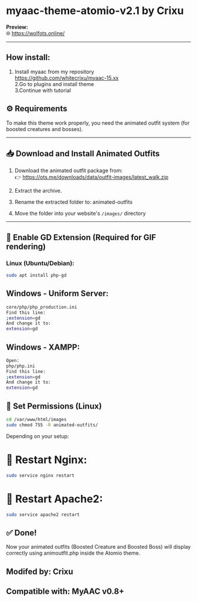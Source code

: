 # myaac-theme-atomio-v2.1 by Crixu

**Preview:**  
🌐 https://wolfots.online/


---
## How install:
   1. Install myaac from my repository <br>
   https://github.com/whitecrixu/myaac-15.xx <br>
   2.Go to plugins and install theme <br>
   3.Continue with tutorial

## ⚙️ Requirements

To make this theme work properly, you need the animated outfit system (for boosted creatures and bosses).

---

## 📥 Download and Install Animated Outfits

1. Download the animated outfit package from:  
   👉 https://ots.me/downloads/data/outfit-images/latest_walk.zip

2. Extract the archive.

3. Rename the extracted folder to: animated-outfits
4. Move the folder into your website's `/images/` directory

   
---

## 🧰 Enable GD Extension (Required for GIF rendering)

### Linux (Ubuntu/Debian):

```bash
sudo apt install php-gd
```
## Windows - Uniform Server:
``` bash
core/php/php_production.ini
Find this line:
;extension=gd
And change it to:
extension=gd
 ```

## Windows - XAMPP:
``` bash
Open:
php/php.ini
Find this line:
;extension=gd
And change it to:
extension=gd
```
## 🔐 Set Permissions (Linux)
``` bash
cd /var/www/html/images
sudo chmod 755 -R animated-outfits/
```
Depending on your setup:

# 🔄 Restart Nginx:
``` bash
sudo service nginx restart
```
# 🔄 Restart Apache2:
``` bash
sudo service apache2 restart
```

## ✅ Done!

Now your animated outfits (Boosted Creature and Boosted Boss) will display correctly using animoutfit.php inside the Atomio theme.

## Modifed by: Crixu
## Compatible with: MyAAC v0.8+




